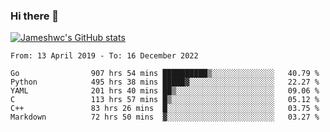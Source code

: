 ### Hi there 👋

[![Jameshwc's GitHub stats](https://github-readme-stats.vercel.app/api?username=jameshwc)](https://github.com/anuraghazra/github-readme-stats)

<!--START_SECTION:waka-->

```text
From: 13 April 2019 - To: 16 December 2022

Go                907 hrs 54 mins ██████████▒░░░░░░░░░░░░░░   40.79 %
Python            495 hrs 38 mins █████▓░░░░░░░░░░░░░░░░░░░   22.27 %
YAML              201 hrs 40 mins ██▒░░░░░░░░░░░░░░░░░░░░░░   09.06 %
C                 113 hrs 57 mins █▒░░░░░░░░░░░░░░░░░░░░░░░   05.12 %
C++               83 hrs 26 mins  █░░░░░░░░░░░░░░░░░░░░░░░░   03.75 %
Markdown          72 hrs 50 mins  ▓░░░░░░░░░░░░░░░░░░░░░░░░   03.27 %
```

<!--END_SECTION:waka-->
